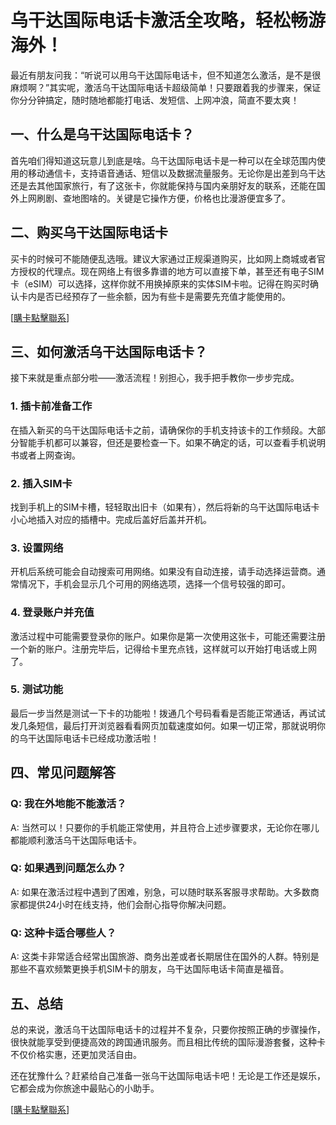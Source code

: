 # 乌干达国际电话卡激活全攻略，轻松畅游海外！

最近有朋友问我：“听说可以用乌干达国际电话卡，但不知道怎么激活，是不是很麻烦啊？”其实呢，激活乌干达国际电话卡超级简单！只要跟着我的步骤来，保证你分分钟搞定，随时随地都能打电话、发短信、上网冲浪，简直不要太爽！

## 一、什么是乌干达国际电话卡？

首先咱们得知道这玩意儿到底是啥。乌干达国际电话卡是一种可以在全球范围内使用的移动通信卡，支持语音通话、短信以及数据流量服务。无论你是出差到乌干达还是去其他国家旅行，有了这张卡，你就能保持与国内亲朋好友的联系，还能在国外上网刷剧、查地图啥的。关键是它操作方便，价格也比漫游便宜多了。

## 二、购买乌干达国际电话卡

买卡的时候可不能随便乱选哦。建议大家通过正规渠道购买，比如网上商城或者官方授权的代理点。现在网络上有很多靠谱的地方可以直接下单，甚至还有电子SIM卡（eSIM）可以选择，这样你就不用换掉原来的实体SIM卡啦。记得在购买时确认卡内是否已经预存了一些余额，因为有些卡是需要先充值才能使用的。

[[購卡點擊聯系](https://t.me/s/esim1088)]

## 三、如何激活乌干达国际电话卡？

接下来就是重点部分啦——激活流程！别担心，我手把手教你一步步完成。

### 1. 插卡前准备工作
在插入新买的乌干达国际电话卡之前，请确保你的手机支持该卡的工作频段。大部分智能手机都可以兼容，但还是要检查一下。如果不确定的话，可以查看手机说明书或者上网查询。

### 2. 插入SIM卡
找到手机上的SIM卡槽，轻轻取出旧卡（如果有），然后将新的乌干达国际电话卡小心地插入对应的插槽中。完成后盖好后盖并开机。

### 3. 设置网络
开机后系统可能会自动搜索可用网络。如果没有自动连接，请手动选择运营商。通常情况下，手机会显示几个可用的网络选项，选择一个信号较强的即可。

### 4. 登录账户并充值
激活过程中可能需要登录你的账户。如果你是第一次使用这张卡，可能还需要注册一个新的账户。注册完毕后，记得给卡里充点钱，这样就可以开始打电话或上网了。

### 5. 测试功能
最后一步当然是测试一下卡的功能啦！拨通几个号码看看是否能正常通话，再试试发几条短信，最后打开浏览器看看网页加载速度如何。如果一切正常，那就说明你的乌干达国际电话卡已经成功激活啦！

## 四、常见问题解答

### Q: 我在外地能不能激活？
A: 当然可以！只要你的手机能正常使用，并且符合上述步骤要求，无论你在哪儿都能顺利激活乌干达国际电话卡。

### Q: 如果遇到问题怎么办？
A: 如果在激活过程中遇到了困难，别急，可以随时联系客服寻求帮助。大多数商家都提供24小时在线支持，他们会耐心指导你解决问题。

### Q: 这种卡适合哪些人？
A: 这类卡非常适合经常出国旅游、商务出差或者长期居住在国外的人群。特别是那些不喜欢频繁更换手机SIM卡的朋友，乌干达国际电话卡简直是福音。

## 五、总结

总的来说，激活乌干达国际电话卡的过程并不复杂，只要你按照正确的步骤操作，很快就能享受到便捷高效的跨国通讯服务。而且相比传统的国际漫游套餐，这种卡不仅价格实惠，还更加灵活自由。

还在犹豫什么？赶紧给自己准备一张乌干达国际电话卡吧！无论是工作还是娱乐，它都会成为你旅途中最贴心的小助手。

[[購卡點擊聯系](https://t.me/s/esim1088)]